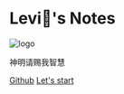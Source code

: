 # Levi:baby_chick:'s Notes

![logo](九尾.png)

神明请赐我智慧

[Github](https://github.com/LeetaH666/Notes)
[Let's start](README.md)
